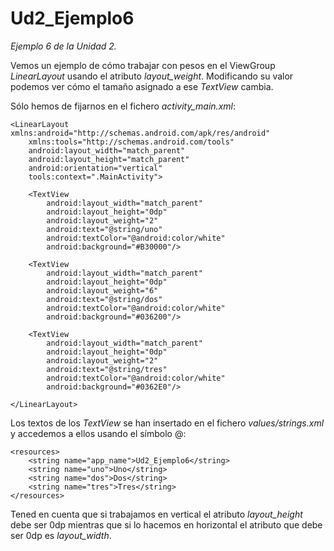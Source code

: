# Ud2_Ejemplo6
_Ejemplo 6 de la Unidad 2._

Vemos un ejemplo de cómo trabajar con pesos en el ViewGroup _LinearLayout_ usando el atributo _layout_weight_. Modificando su valor podemos ver cómo el tamaño asignado a ese _TextView_ cambia.

Sólo hemos de fijarnos en el fichero _activity_main.xml_:

```
<LinearLayout xmlns:android="http://schemas.android.com/apk/res/android"
    xmlns:tools="http://schemas.android.com/tools"
    android:layout_width="match_parent"
    android:layout_height="match_parent"
    android:orientation="vertical"
    tools:context=".MainActivity">

    <TextView
        android:layout_width="match_parent"
        android:layout_height="0dp"
        android:layout_weight="2"
        android:text="@string/uno"
        android:textColor="@android:color/white"
        android:background="#B30000"/>

    <TextView
        android:layout_width="match_parent"
        android:layout_height="0dp"
        android:layout_weight="6"
        android:text="@string/dos"
        android:textColor="@android:color/white"
        android:background="#036200"/>

    <TextView
        android:layout_width="match_parent"
        android:layout_height="0dp"
        android:layout_weight="2"
        android:text="@string/tres"
        android:textColor="@android:color/white"
        android:background="#0362E0"/>

</LinearLayout>
```
Los textos de los _TextView_ se han insertado en el fichero _values/strings.xml_ y accedemos a ellos usando el símbolo @:

```
<resources>
    <string name="app_name">Ud2_Ejemplo6</string>
    <string name="uno">Uno</string>
    <string name="dos">Dos</string>
    <string name="tres">Tres</string>
</resources>
```

Tened en cuenta que si trabajamos en vertical el atributo _layout_height_ debe ser 0dp mientras que si lo hacemos en horizontal el atributo que debe ser 0dp es _layout_width_.
